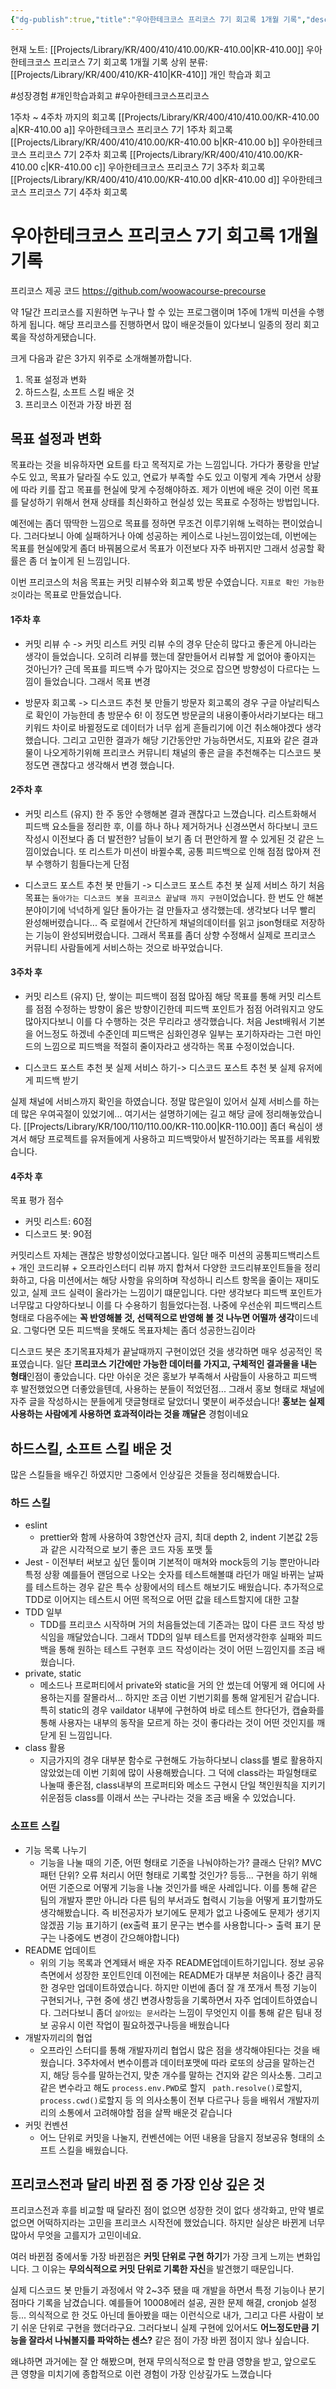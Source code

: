 ```yaml
---
{"dg-publish":true,"title":"우아한테크코스 프리코스 7기 회고록 1개월 기록","description":"약 1달간의 우아한테크코스 프리코스 후기를 다룹니다. 처음설정했던 목표의 변경이나 각 주차마다 조금식 어떤면에서는 많이 바뀐 프로그래밍 하는 법을 다룹니다. 클래스,  Jest, static, 커밋 컨벤션, 코드 리뷰 등등... 많은 것을 배웠습니다","permalink":"/projects/library/kr/400/410/410-00/kr-410-00/","dgPassFrontmatter":true,"noteIcon":"0","created":"2024-11-20T19:42:16.057+09:00","updated":"2024-11-20T23:15:36.891+09:00"}
---
```


현재 노트: [[Projects/Library/KR/400/410/410.00/KR-410.00\|KR-410.00]] 우아한테크코스 프리코스 7기 회고록 1개월 기록
상위 분류: [[Projects/Library/KR/400/410/KR-410\|KR-410]] 개인 학습과 회고


#성장경험 #개인학습과회고 #우아한테크코스프리코스


1주차 ~ 4주차 까지의 회고록
[[Projects/Library/KR/400/410/410.00/KR-410.00 a\|KR-410.00 a]] 우아한테크코스 프리코스 7기 1주차 회고록
[[Projects/Library/KR/400/410/410.00/KR-410.00 b\|KR-410.00 b]] 우아한테크코스 프리코스 7기 2주차 회고록
[[Projects/Library/KR/400/410/410.00/KR-410.00 c\|KR-410.00 c]] 우아한테크코스 프리코스 7기 3주차 회고록
[[Projects/Library/KR/400/410/410.00/KR-410.00 d\|KR-410.00 d]] 우아한테크코스 프리코스 7기 4주차 회고록



# 우아한테크코스 프리코스 7기 회고록 1개월 기록

프리코스 제공 코드
https://github.com/woowacourse-precourse

약 1달간 프리코스를 지원하면 누구나 할 수 있는 프로그램이며 1주에 1개씩 미션을 수행하게 됩니다.
해당 프리코스를 진행하면서 많이 배운것들이 있다보니 일종의 정리 회고록을 작성하게됐습니다.

크게 다음과 같은 3가지 위주로 소개해볼까합니다.
1. 목표 설정과 변화
2. 하드스킬, 소프트 스킬 배운 것
3. 프리코스 이전과 가장 바뀐 점



## 목표 설정과 변화
목표라는 것을 비유하자면 요트를 타고 목적지로 가는 느낌입니다. 가다가 풍랑을 만날 수도 있고, 목표가 달라질 수도 있고, 연료가 부족할 수도 있고 이렇게 계속 가면서 상황에 따라 키를 잡고 목표를 현실에 맞게 수정해야하죠. 제가 이번에 배운 것이 이런 목표를 달성하기 위해서 현재 상태를 최신화하고 현실성 있는 목표로 수정하는 방법입니다.

예전에는 좀더 딲딱한 느낌으로 목표를 정하면 무조건 이루기위해 노력하는 편이었습니다. 그러다보니 아예 실패하거나 아예 성공하는 케이스로 나뉜느낌이었는데, 이번에는 목표를 현실에맞게 좀더 바꿔봄으로서 목표가 이전보다 자주 바뀌지만 그래서 성공할 확률은 좀 더 높이게 된 느낌입니다.

이번 프리코스의 처음 목표는 커밋 리뷰수와 회고록 방문 수였습니다. `지표로 확인 가능한 것`이라는 목표로 만들었습니다.

#### 1주차 후
- 커밋 리뷰 수 -> 커밋 리스트
커밋 리뷰 수의 경우 단순히 많다고 좋은게 아니라는 생각이 들었습니다. 오히려 리뷰를 했는데 잘만들어서 리뷰할 게 없어야 좋아지는 것아닌가? 근데 목표를 피드백 수가 많아지는 것으로 잡으면 방향성이 다르다는 느낌이 들었습니다. 그래서 목표 변경

- 방문자 회고록 -> 디스코드 추천 봇 만들기
방문자 회고록의 경우 구글 아날리틱스로 확인이 가능한데 총 방문수 6! 이 정도면 방문글의 내용이좋아서라기보다는 태그 키워드 차이로 바뀔정도로 데이터가 너무 쉽게 흔들리기에 이건 취소해야겠다 생각했습니다. 그리고 고민한 결과가 해당 기간동안만 가능하면서도, 지표와 같은 결과물이 나오게하기위해 프리코스 커뮤니티 채널의 좋은 글을 추천해주는 디스코드 봇정도면 괜찮다고 생각해서 변경 했습니다.

#### 2주차 후
- 커밋 리스트 (유지)
한 주 동안 수행해본 결과 괜찮다고 느꼈습니다. 리스트화해서 피드백 요소들을 정리한 후, 이를 하나 하나 제거하거나 신경쓰면서 하다보니 코드 작성시 이전보다 좀 더 발전한? 남들이 보기 좀 더 편안하게 짤 수 있게된 것 같은 느낌이었습니다. 또 리스트가 미션이 바뀔수록, 공통 피드백으로 인해 점점 많아져 전부 수행하기 힘들다는게 단점

- 디스코드 포스트 추천 봇 만들기 -> 디스코드 포스트 추천 봇 실제 서비스 하기
처음 목표는 `돌아가는 디스코드 봇을 프리코스 끝날때 까지 구현`이었습니다. 한 번도 안 해본 분야이기에 넉넉하게 일단 돌아가는 걸 만들자고 생각했는데. 생각보다 너무 빨리 완성해버렸습니다... 즉 로컬에서 간단하게 채널의데이터를 읽고 json형태로 저장하는 기능이 완성되버렸습니다. 그래서 목표를 좀더 상향 수정해서 실제로 프리코스 커뮤니티 사람들에게 서비스하는 것으로 바꾸었습니다.


#### 3주차 후
- 커밋 리스트 (유지) 단, 쌓이는 피드백이 점점 많아짐
해당 목표를 통해 커밋 리스트를 점점 수정하는 방향이 옳은 방향이긴한데 피드백 포인트가 점점 어려워지고 양도 많아지다보니 이를 다 수행하는 것은 무리라고 생각했습니다. 처음 Jest배워서 기본을 어느정도 하겠네 수준인데 피드백은 심화인경우 일부는 포기하자라는 그런 마인드의 느낌으로 피드백을 적절히 줄이자라고 생각하는 목표 수정이었습니다.

- 디스코드 포스트 추천 봇 실제 서비스 하기-> 디스코드 포스트 추천 봇 실제 유저에게 피드백 받기

실제 채널에 서비스까지 확인을 하였습니다. 정말 많은일이 있어서 실제 서비스를 하는데 많은 우여곡절이 있었기에... 여기서는 설명하기에는 길고 해당 글에 정리해놓았습니다. 
[[Projects/Library/KR/100/110/110.00/KR-110.00\|KR-110.00]]
좀더 욕심이 생겨서 해당 프로젝트를 유저들에게 사용하고 피드백맞아서 발전하기라는 목표를 세워봤습니다.

#### 4주차 후
목표 평가 점수
- 커밋 리스트: 60점
- 디스코드 봇: 90점

커밋리스트 자체는 괜찮은 방향성이었다고봅니다. 일단 매주 미션의 공통피드백리스트 + 개인 코드리뷰 + 오프라인스터디 리뷰 까지 합쳐서 다양한 코드리뷰포인트들을 정리화하고, 다음 미션에서는 해당 사항을 유의하며 작성하니 리스트 항목을 줄이는 재미도있고, 실제 코드 실력이 올라가는 느낌이기 떄문입니다. 다만 생각보다 피드백 포인트가 너무많고 다양하다보니 이를 다 수용하기 힘들었다는점. 나중에 우선순위 피드백리스트 형태로 다음주에는 **꼭 반영해볼 것, 선택적으로 반영해 볼 것 나누면 어떨까 생각**이드네요. 그렇다면 모든 피드백을 못해도 목표자체는 좀더 성공한느김이라

디스코드 봇은 초기목표자체가 끝날때까지 구현이었던 것을 생각하면 매우 성공적인 목표였습니다. 일단 **프리코스 기간에만 가능한 데이터를 가지고, 구체적인 결과물을 내는 형태**인점이 좋았습니다. 다만 아쉬운 것은 홍보가 부족해서 사람들이 사용하고 피드백 후 발전했었으면 더좋았을텐데, 사용하는 분들이 적었던점... 그래서 홍보 형태로 채널에 자주 글을 작성하시는 분들에게 댓글형태로 달았더니 몇분이 써주셨습니다! **홍보는 실제 사용하는 사람에게 사용하면 효과적이라는 것을 깨달은** 경험이네요




## 하드스킬, 소프트 스킬 배운 것
많은 스킬들을 배우긴 하였지만 그중에서 인상깊은 것들을 정리해봤습니다.

### 하드 스킬
- eslint
	- prettier와 함께 사용하여 3항연산자 금지, 최대 depth 2, indent 기본값 2등과 같은 시각적으로 보기 좋은 코드 자동 포맷 툴
- Jest
		- 이전부터 써보고 싶던 툴이며 기본적이 매쳐와 mock등의 기능 뿐만아니라 특정 상황 예를들어 랜덤으로 나오는 숫자를 테스트해볼떄 라던가 매일 바뀌는 날짜를 테스트하는 경우 같은 특수 상황에서의 테스트 해보기도 배웠습니다. 추가적으로 TDD로 이어지는 테스트시 어떤 목적으로 어떤 값을 테스트할지에 대한 고찰
- TDD 일부
	- TDD를 프리코스 시작하며 거의 처음들었는데 기존과는 많이 다른 코드 작성 방식임을 깨달았습니다. 그래서 TDD의 일부 테스트를 먼저생각한후 실패와 피드백을 통해 원하는 테스트 구현후 코드 작성이라는 것이 어떤 느낌인지를 조금 배웠습니다. 
- private, static
	- 메소드나 프로퍼티에서 private와 static을 거의 안 썼는데 어떻게 왜 어디에 사용하는지를 잘몰라서... 하지만 조금 이번 기번기회를 통해 알게된거 같습니다. 특히 static의 경우 vaildator 내부에 구현하여 바로 테스트 한다던가, 캡슐화를 통해 사용자는 내부의 동작을 모르게 하는 것이 좋다라는 것이 어떤 것인지를 깨닫게 된 느낌입니다.
- class 활용
	-  지금가지의 경우 대부분 함수로 구현해도 가능하다보니 class를 별로 활용하지 않았었는데 이번 기회에 많이 사용해봤습니다. 그 덕에 class라는 파일형태로 나눌때 좋은점, class내부의 프로퍼티와 메소드 구현시 단일 책인원칙을 지키기 쉬운점등 class를 이래서 쓰는 구나라는 것을 조금 배울 수 있었습니다.



### 소프트 스킬
- 기능 목록 나누기
	- 기능을 나눌 때의 기준, 어떤 형태로 기준을 나눠야하는가? 클래스 단위? MVC패턴 단위? 오류 처리시 어떤 형태로 기록할 것인가? 등등... 구현을 하기 위해 어떤 기준으로 어떻게 기능을 나눌 것인가를 배운 사레입니다. 이를 통해 같은 팀의 개발자 뿐만 아니라 다른 팀의 부서과도 협력시 기능을 어떻게 표기할까도 생각해봤습니다. 
	  즉 비전공자가 보기에도 문제가 없고 나중에도 문제가 생기지 않겠끔 기능 표기하기 (ex출력 표기 문구는 변수를 사용합니다-> 출력 표기 문구는 나중에도 변경이 간으해야합니다)
- README 업데이트
	- 위의 기능 목록과 연계돼서 배운 자주 README업데이트하기입니다. 정보 공유 측면에서 성장한 포인트인데 이전에는 README가 대부분 처음이나 중간 큼직한 경우만 업데이트하였습니다. 하지만 이번에 좀더 잘 개 쪼개서 특정 기능이 구현되거나, 구현 중에 생긴 변경사항등을 기록하면서 자주 업데이트하였습니다. 그러다보니 좀더 `살아있는 문서`라는 느낌이 무엇인지 이를 통해 같은 팀내 정보 공유시 이런 작업이 필요하겠구나등을 배웠습니다
- 개발자끼리의 협업
	- 오프라인 스터디를 통해  개발자끼리 협업시 많은 점을 생각해야된다는 것을 배웠습니다. 3주차에서 변수이름과 데이터포맷에 따라 로또의 상금을 말하는건지, 해당 등수를 말하는건지, 맞춘 개수를 말하는 건지와 같은 의사소통. 그리고 같은 변수라고 해도 `process.env.PWD`로 할지 ` path.resolve()`로할지, `process.cwd()`로할지 등 의 의사소통이 전부 다르구나 등을 배워서 개발자끼리의 소통에서 고려해야할 점을 살짝 배운것 같습니다
- 커밋 컨벤션
	- 어느 단위로 커밋을 나눌지, 컨벤션에는 어떤 내용을 담을지 정보공유 형태의 소프트 스킬을 배웠습니다. 




## 프리코스전과 달리 바뀐 점 중 가장 인상 깊은 것
프리코스전과 후를 비교할 때 달라진 점이 없으면 성장한 것이 없다 생각화고, 만약 별로 없으면 어떡하지라는 고민을 프리코스 시작전에 했었습니다. 하지만 실상은 바뀐게 너무 많아서 무엇을 고를지가 고민이네요.

여러 바뀐점 중에서돟 가장 바뀐점은 **커밋 단위로 구현 하기**가 가장 크게 느끼는 변화입니다. 그 이유는 **무의식적으로 커밋 단위로 기록한 자신**을 발견했기 때문입니다.

실제 디스코드 봇 만들기 과정에서 약 2~3주 됐을 때 개발을 하면서 특정 기능이나 분기점마다 기록을 남겼습니다. 예를들어 10008에러 설공, 권한 문제 해결, cronjob 설정 등... 의식적으로 한 것도 아닌데 돌아봤을 때는 이런식으로 내가, 그리고 다른 사람이 보기 쉬운 단위로 구현을 했더라구요. 그러다보니 실제 구현에 있어서도 **어느정도만큼 기능을 잘라서 나눠볼지를 파악하는 센스?** 같은 점이 가장 바뀐 점이지 않나 싶습니다.

왜냐하면 과거에는 잘 안 해봤으며, 현재 무의식적으로 할 만큼 영향을 받고, 앞으로도 큰 영향을 미치기에 종합적으로 이런 경험이 가장 인상깊가도 느꼈습니다